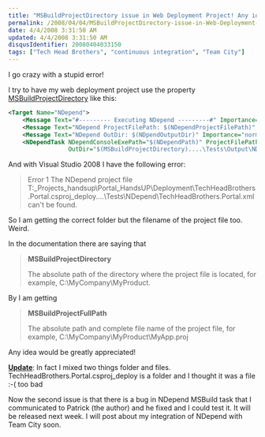 ```yaml
---
title: "MSBuildProjectDirectory issue in Web Deployment Project! Any idea Welcomed!"
permalink: /2008/04/04/MSBuildProjectDirectory-issue-in-Web-Deployment-Project!-Any-idea-Welcomed!/
date: 4/4/2008 3:31:50 AM
updated: 4/4/2008 3:31:50 AM
disqusIdentifier: 20080404033150
tags: ["Tech Head Brothers", "continuous integration", "Team City"]
---
```

I go crazy with a stupid error!

I try to have my web deployment project use the property [MSBuildProjectDirectory](http://msdn2.microsoft.com/en-us/ms164309.aspx) like this:
<!-- more -->

```xml
<Target Name="NDepend">
    <Message Text="#--------- Executing NDepend ---------#" Importance="normal"/>
    <Message Text="NDepend ProjectFilePath: $(NDependProjectFilePath)" Importance="normal"/>
    <Message Text="NDepend OutDir: $(NDpendOutputDir)" Importance="normal"/>
    <NDependTask NDependConsoleExePath="$(NDependPath)" ProjectFilePath="$(MSBuildProjectDirectory)....\Tests\NDepend\TechHeadBrothers.Portal.xml"
                 OutDir="$(MSBuildProjectDirectory)....\Tests\Output\NDependOut" />
```

And with Visual Studio 2008 I have the following error:

> Error 1 The NDepend project file T:\_Projects\_handsup\Portal_HandsUP\Deployment\TechHeadBrothers.Portal.csproj_deploy..\..\Tests\NDepend\TechHeadBrothers.Portal.xml can't be found. 

So I am getting the correct folder but the filename of the project file too. Weird.

In the documentation there are saying that 

> **MSBuildProjectDirectory**
> 
> The absolute path of the directory where the project file is located, for example, C:\MyCompany\MyProduct.

By I am getting

> **MSBuildProjectFullPath**
> 
> The absolute path and complete file name of the project file, for example, C:\MyCompany\MyProduct\MyApp.proj

Any idea would be greatly appreciated!

**<u>Update</u>**: In fact I mixed two things folder and files. TechHeadBrothers.Portal.csproj_deploy is a folder and I thought it was a file :-( too bad

Now the second issue is that there is a bug in NDepend MSBuild task that I communicated to Patrick (the author) and he fixed and I could test it. It will be released next week. I will post about my integration of NDepend with Team City soon.
